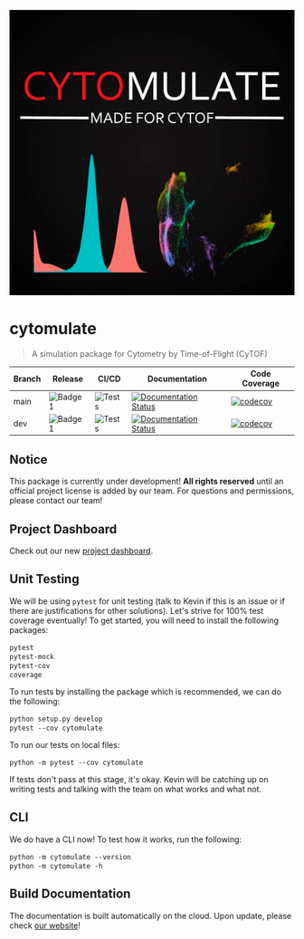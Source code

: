 ![Logo](/assets/cytomulate.jpg)

# cytomulate
> A simulation package for Cytometry by Time-of-Flight (CyTOF)

| Branch | Release | CI/CD | Documentation | Code Coverage |
| --- | --- | --- | --- | --- |
| main | ![Badge1](https://img.shields.io/badge/Version-PreRelease-success) | ![Tests](https://github.com/kevin931/cytomulate/actions/workflows/ci.yml/badge.svg?branch=main) | [![Documentation Status](https://readthedocs.org/projects/cytomulate/badge/?version=dev)](https://cytomulate.readthedocs.io/en/main/?badge=main) | [![codecov](https://codecov.io/gh/kevin931/cytomulate/branch/main/graph/badge.svg?token=F5H0QTXGMR)](https://codecov.io/gh/kevin931/cytomulate) |
| dev | ![Badge1](https://img.shields.io/badge/Version-PreRelease-success) |![Tests](https://github.com/kevin931/cytomulate/actions/workflows/ci.yml/badge.svg?branch=dev) | [![Documentation Status](https://readthedocs.org/projects/cytomulate/badge/?version=dev)](https://cytomulate.readthedocs.io/en/dev/?badge=dev) | [![codecov](https://codecov.io/gh/kevin931/cytomulate/branch/dev/graph/badge.svg?token=F5H0QTXGMR)](https://codecov.io/gh/kevin931/cytomulate) |

## Notice

This package is currently under development! **All rights reserved** until an official project license is added by our team. For questions and permissions, please contact our team!

## Project Dashboard

Check out our new [project dashboard](https://github.com/kevin931/cytomulate/projects/1). 

## Unit Testing

We will be using ``pytest`` for unit testing (talk to Kevin if this is an issue or if there are justifications for other solutions). Let's strive for 100% test coverage eventually! To get started, you will need to install the following packages:

```
pytest
pytest-mock
pytest-cov
coverage
```

To run tests by installing the package which is recommended, we can do the following:

```shell
python setup.py develop 
pytest --cov cytomulate
```

To run our tests on local files:

```shell
python -m pytest --cov cytomulate
```

If tests don't pass at this stage, it's okay. Kevin will be catching up on writing tests and talking with the team on what works and what not.

## CLI

We do have a CLI now! To test how it works, run the following: 

```shell
python -m cytomulate --version
python -m cytomulate -h
```

## Build Documentation

The documentation is built automatically on the cloud. Upon update, please check [our website](https://cytomulate.readthedocs.io/)!